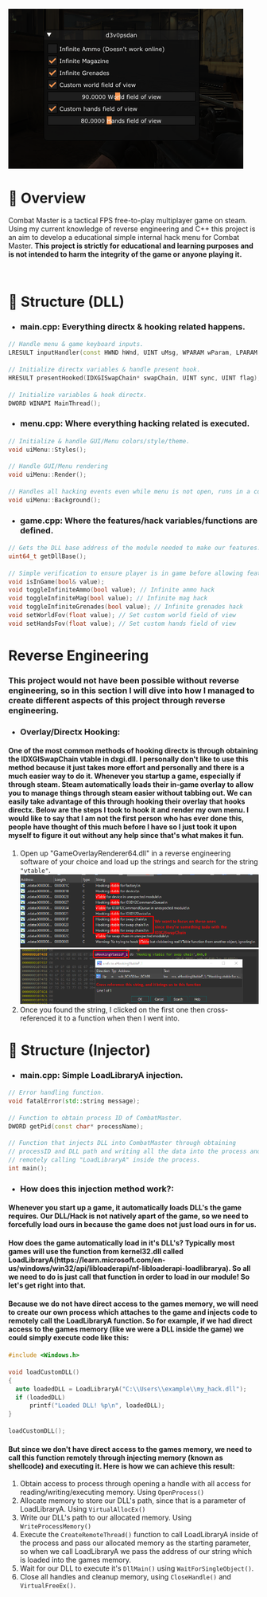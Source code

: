 ![alt text](https://github.com/d3v0psdan/combat-master-internal/blob/main/combat2.png?raw=true)

# 🔎 Overview
Combat Master is a tactical FPS free-to-play multiplayer game on steam. Using my current knowledge of reverse engineering and C++ this project is an aim to develop a educational simple internal hack menu for Combat Master.
<b>This project is strictly for educational and learning purposes and is not intended to harm the integrity of the game or anyone playing it.</b>

<br>

# 🔗 Structure (DLL)
* <h3><b>main.cpp: Everything directx & hooking related happens.</b></h3>
```cpp
// Handle menu & game keyboard inputs.
LRESULT inputHandler(const HWND hWnd, UINT uMsg, WPARAM wParam, LPARAM lParam);

// Initialize directx variables & handle present hook.
HRESULT presentHooked(IDXGISwapChain* swapChain, UINT sync, UINT flag);

// Initialize variables & hook directx.
DWORD WINAPI MainThread();
```
* <h3><b>menu.cpp: Where everything hacking related is executed.</b></h3>
```cpp
// Initialize & handle GUI/Menu colors/style/theme.
void uiMenu::Styles();

// Handle GUI/Menu rendering
void uiMenu::Render();

// Handles all hacking events even while menu is not open, runs in a constant loop.
void uiMenu::Background();
```

* <h3><b>game.cpp: Where the features/hack variables/functions are defined.</b></h3>
```cpp
// Gets the DLL base address of the module needed to make our features.
uint64_t getDllBase();

// Simple verification to ensure player is in game before allowing features to execute.
void isInGame(bool& value);
void toggleInfiniteAmmo(bool value); // Infinite ammo hack
void toggleInfiniteMag(bool value); // Infinite mag hack
void toggleInfiniteGrenades(bool value); // Infinite grenades hack
void setWorldFov(float value); // Set custom world field of view
void setHandsFov(float value); // Set custom hands field of view
```

# Reverse Engineering

<h3>This project would not have been possible without reverse engineering, so in this section I will dive into how I managed to create different aspects of this project through reverse engineering.</h3>

* <h3><b>Overlay/Directx Hooking:</b></h3>
<h4>One of the most common methods of hooking directx is through obtaining the IDXGISwapChain vtable in dxgi.dll. I personally don't like to use this method because it just takes more effort and personally and there is a much easier way to do it. Whenever you startup a game, especially if through steam. Steam automatically loads their in-game overlay to allow you to manage things through steam easier without tabbing out. We can easily take advantage of this through hooking their overlay that hooks directx. Below are the steps I took to hook it and render my own menu. I would like to say that I am not the first person who has ever done this, people have thought of this much before I have so I just took it upon myself to figure it out without any help since that's what makes it fun.</h4>

1. Open up "GameOverlayRenderer64.dll" in a reverse engineering software of your choice and load up the strings and search for the string `"vtable"`.
![alt text](https://github.com/d3v0psdan/combat-master-internal/blob/main/images/RE_1.png?raw=true)
![alt text](https://github.com/d3v0psdan/combat-master-internal/blob/main/images/RE_2.png?raw=true)
2. Once you found the string, I clicked on the first one then cross-referenced it to a function when then I went into.

# 🔗 Structure (Injector)
* <h3><b>main.cpp: Simple LoadLibraryA injection.</b></h3>
```cpp
// Error handling function.
void fatalError(std::string message);

// Function to obtain process ID of CombatMaster.
DWORD getPid(const char* processName);

// Function that injects DLL into CombatMaster through obtaining
// processID and DLL path and writing all the data into the process and then
// remotely calling "LoadLibraryA" inside the process. 
int main();
```
* <h3><b>How does this injection method work?:</b></h2>
<h4>Whenever you start up a game, it automatically loads DLL's the game requires. Our DLL/Hack is not natively apart of the game, so we need to forcefully load ours in because the game does not just load ours in for us.</h4>

<h4>How does the game automatically load in it's DLL's? Typically most games will use the function from <b>kernel32.dll</b> called <b>LoadLibraryA</b>(https://learn.microsoft.com/en-us/windows/win32/api/libloaderapi/nf-libloaderapi-loadlibrarya).
So all we need to do is just call that function in order to load in our module! So let's get right into that.
</h4>

<h4>Because we do not have direct access to the games memory, we will need to create our own process which attaches to the game and injects code to remotely call the LoadLibraryA function. So for example, if we had direct access to the games memory (like we were a DLL inside the game) we could simply execute code like this:</h4>

```cpp
#include <Windows.h>

void loadCustomDLL()
{
  auto loadedDLL = LoadLibraryA("C:\\Users\\example\\my_hack.dll");
  if (loadedDLL)
      printf("Loaded DLL! %p\n", loadedDLL);
}

loadCustomDLL();
```

<h4>But since we don't have direct access to the games memory, we need to call this function remotely through injecting memory (known as shellcode) and executing it. Here is how we can achieve this result:</h4>

1. Obtain access to process through opening a handle with all access for reading/writing/executing memory. Using `OpenProcess()`
2. Allocate memory to store our DLL's path, since that is a parameter of LoadLibraryA. Using `VirtualAllocEx()`
3. Write our DLL's path to our allocated memory. Using `WriteProcessMemory()`
4. Execute the `CreateRemoteThread()` function to call LoadLibraryA inside of the process and pass our allocated memory as the starting parameter, so when we call LoadLibraryA we pass the address of our string which is loaded into the games memory.
5. Wait for our DLL to execute it's `DllMain()` using `WaitForSingleObject()`.
6. Close all handles and cleanup memory, using `CloseHandle()` and `VirtualFreeEx()`.
